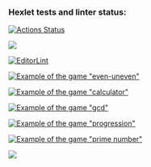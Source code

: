 ### Hexlet tests and linter status:
[![Actions Status](https://github.com/OrioleIvolga/python-project-lvl1/workflows/hexlet-check/badge.svg)](https://github.com/OrioleIvolga/python-project-lvl1/actions)

<a href="https://codeclimate.com/github/OrioleIvolga/python-project-lvl1/maintainability"><img src="https://api.codeclimate.com/v1/badges/d5df676e36a0371a541a/maintainability" /></a>

[![EditorLint](https://github.com/OrioleIvolga/python-project-lvl1/actions/workflows/editor_lint.yml/badge.svg)](https://github.com/OrioleIvolga/python-project-lvl1/actions/workflows/editor_lint.yml)

[![Example of the game "even-uneven"](https://asciinema.org/a/6yPvdDlDzxHY5sNYOLIOAHhVF)](https://asciinema.org/a/6yPvdDlDzxHY5sNYOLIOAHhVF)

[![Example of the game "calculator"](https://asciinema.org/a/cqEEYTRKeAhmsfjHg9mVWg0vr)](https://asciinema.org/a/cqEEYTRKeAhmsfjHg9mVWg0vr)

[![Example of the game "gcd"](https://asciinema.org/a/6kJLCcW4bm3U7EhZuvunmPcT0)](https://asciinema.org/a/6kJLCcW4bm3U7EhZuvunmPcT0)

[![Example of the game "progression"](https://asciinema.org/a/ABKsVPxws9gz7ptsbTOyk7MPb)](https://asciinema.org/a/ABKsVPxws9gz7ptsbTOyk7MPb)

[![Example of the game "prime number"](https://asciinema.org/a/7ABaizB6GoGxqU9YK0oxOBqTp)](https://asciinema.org/a/7ABaizB6GoGxqU9YK0oxOBqTp)

<a href="https://asciinema.org/a/ABKsVPxws9gz7ptsbTOyk7MPb" target="_blank"><img src="https://asciinema.org/a/ABKsVPxws9gz7ptsbTOyk7MPb.svg" /></a>
 
<script id="asciicast-ABKsVPxws9gz7ptsbTOyk7MPb" src="https://asciinema.org/a/ABKsVPxws9gz7ptsbTOyk7MPb.js" async></script>
 
<script id="asciicast-6kJLCcW4bm3U7EhZuvunmPcT0" src="https://asciinema.org/a/6kJLCcW4bm3U7EhZuvunmPcT0.js" async></script>
 
<script id="asciicast-cqEEYTRKeAhmsfjHg9mVWg0vr" src="https://asciinema.org/a/cqEEYTRKeAhmsfjHg9mVWg0vr.js" async></script>
 
<script id="asciicast-6yPvdDlDzxHY5sNYOLIOAHhVF" src="https://asciinema.org/a/6yPvdDlDzxHY5sNYOLIOAHhVF.js" async></script>